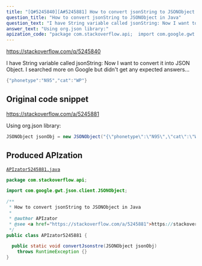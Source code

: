 ```yaml
---
title: "[Q#5245840][A#5245881] How to convert jsonString to JSONObject in Java"
question_title: "How to convert jsonString to JSONObject in Java"
question_text: "I have String variable called jsonString: Now I want to convert it into JSON Object. I searched more on Google but didn't get any expected answers..."
answer_text: "Using org.json library:"
apization_code: "package com.stackoverflow.api;  import com.google.gwt.json.client.JSONObject;  /**  * How to convert jsonString to JSONObject in Java  *  * @author APIzator  * @see <a href=\"https://stackoverflow.com/a/5245881\">https://stackoverflow.com/a/5245881</a>  */ public class APIzator5245881 {    public static void convertJsonstre(JSONObject jsonObj)     throws RuntimeException {} }"
---
```


https://stackoverflow.com/q/5245840

I have String variable called jsonString:
Now I want to convert it into JSON Object. I searched more on Google but didn&#x27;t get any expected answers...


```java
{"phonetype":"N95","cat":"WP"}
```


## Original code snippet

https://stackoverflow.com/a/5245881

Using org.json library:

```java
JSONObject jsonObj = new JSONObject("{\"phonetype\":\"N95\",\"cat\":\"WP\"}");
```

## Produced APIzation

[`APIzator5245881.java`](https://github.com/pasqualesalza/apization-temp-data/raw/master/apizations/java/APIzator5245881.java)

```java
package com.stackoverflow.api;

import com.google.gwt.json.client.JSONObject;

/**
 * How to convert jsonString to JSONObject in Java
 *
 * @author APIzator
 * @see <a href="https://stackoverflow.com/a/5245881">https://stackoverflow.com/a/5245881</a>
 */
public class APIzator5245881 {

  public static void convertJsonstre(JSONObject jsonObj)
    throws RuntimeException {}
}

```